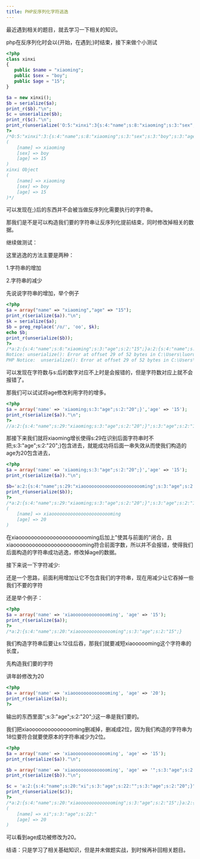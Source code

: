 ```yaml
---
title: PHP反序列化字符逃逸
---
```


最近遇到相关的题目，就去学习一下相关的知识。

php在反序列化时会以{开始，在遇到;}时结束，接下来做个小测试

```php
<?php
class xinxi
{
   public $name = "xiaoming";
   public $sex = "boy";
   public $age = "15";  
}

$a = new xinxi();
$b = serialize($a);
print_r($b)."\n";
$c = unserialize($b);
print_r($c)."\n";
print_r(unserialize('O:5:"xinxi":3{s:4:"name";s:8:"xiaoming";s:3:"sex";s:3:"boy";s:3:"age";s:2:"15";}123456'));
?>
/*O:5:"xinxi":3:{s:4:"name";s:8:"xiaoming";s:3:"sex";s:3:"boy";s:3:"age";s:2:"15";}xinxi Object
(
    [name] => xiaoming
    [sex] => boy
    [age] => 15
)
xinxi Object
(
    [name] => xiaoming
    [sex] => boy
    [age] => 15
)*/
```

可以发现在;}后的东西并不会被当做反序列化需要执行的字符串。

那我们是不是可以构造我们要的字符串让反序列化提前结束，同时修改掉相关的数据。

继续做测试：

这里逃逸的方法主要是两种：

1.字符串的增加

2.字符串的减少

先说说字符串的增加，举个例子

```php
<?php
$a = array("name" => "xiaoming","age" => "15");
print_r(serialize($a))."\n";
$k = serialize($a);
$b = preg_replace('/o/', 'oo', $k);
echo $b;
print_r(unserialize($b));
?>
/*a:2:{s:4:"name";s:8:"xiaoming";s:3:"age";s:2:"15";}a:2:{s:4:"name";s:8:"xiaooming";s:3:"age";s:2:"15";}
Notice: unserialize(): Error at offset 29 of 52 bytes in C:\Users\luorui\Desktop\1.php on line 7
PHP Notice:  unserialize(): Error at offset 29 of 52 bytes in C:\Users\luorui\Desktop\1.php on line 7
```

可以发现在字符数与s:后的数字对应不上时是会报错的，但是字符数对应上就不会报错了。

那我们可以试试将age修改利用字符的增多。

```php
<?php
$a = array('name' => 'xiaoming;s:3:"age";s:2:"20";}','age' => '15');
print_r(serialize($a))."\n";
?>
//a:2:{s:4:"name";s:29:"xiaoming;s:3:"age";s:2:"20";}";s:3:"age";s:2:"15";}
```

那接下来我们就将xiaoming增长使得s:29在识别后面字符串时不把;s:3:"age";s:2:"20";}包含进去，就能成功将后面一串失效从而使我们构造的age为20包含进去，

```php
<?php
$a = array('name' => 'xiaoming;s:3:"age";s:2:"20";}','age' => '15');
print_r(serialize($a))."\n";

$b='a:2:{s:4:"name";s:29:"xiaooooooooooooooooooooooming";s:3:"age";s:2:"20";}";s:3:"age";s:2:"15";}';
print_r(unserialize($b));
?>
/*a:2:{s:4:"name";s:29:"xiaoming;s:3:"age";s:2:"20";}";s:3:"age";s:2:"15";}Array
(
    [name] => xiaooooooooooooooooooooooming
    [age] => 20
)
```

在xiaooooooooooooooooooooooming后加上"使其与前面的"闭合，且xiaooooooooooooooooooooooming符合前面字数，所以并不会报错，使得我们后面构造的字符串成功逃逸，修改掉age的数据。





接下来说一下字符减少:

还是一个思路，前面利用增加让它不包含我们的字符串，现在用减少让它吞掉一些我们不要的字符

还是举个例子：

```php
<?php
$a = array('name' => 'xiaoooooooooooooming', 'age' => '15');
print_r(serialize($a));
?>
/*a:2:{s:4:"name";s:20:"xiaoooooooooooooming";s:3:"age";s:2:"15";}
```

我们构造字符串后要让s:12往后吞，那我们就要减短xiaoooooming这个字符串的长度，

先构造我们要的字符

讲年龄修改为20

```php
<?php
$a = array('name' => 'xiaoooooooooooooming', 'age' => '20');
print_r(serialize($a));
?>
```

输出的东西里面";s:3:"age";s:2:"20";}这一串是我们要的。

我们把xiaooooooooooooooming删减掉，删减成2位，因为我们构造的字符串为18位要符合就要使原本的字符串减少为2位。

```php
<?php
$a = array('name' => 'xiaoooooooooooooming', 'age' => '15');
print_r(serialize($a))."\n";

$b = array('name' => 'xiaoooooooooooooming', 'age' => '";s:3:"age";s:2:"20";}');
print_r(serialize($b))."\n";

$c = 'a:2:{s:4:"name";s:20:"xi";s:3:"age";s:22:"";s:3:"age";s:2:"20";}";}';
print_r(unserialize($c));
?>
/*a:2:{s:4:"name";s:20:"xiaoooooooooooooming";s:3:"age";s:2:"15";}a:2:{s:4:"name";s:20:"xiaoooooooooooooming";s:3:"age";s:22:"";s:3:"age";s:2:"20";}";}Array
(
    [name] => xi";s:3:"age";s:22:"
    [age] => 20
)
```

可以看到age成功被修改为20。



结语：只是学习了相关基础知识，但是并未做题实战，到时候再补回相关题目。





